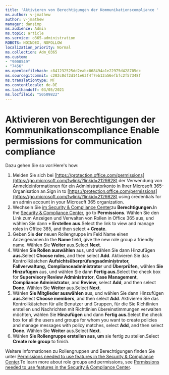 ```yaml
---
title: 'Aktivieren von Berechtigungen der Kommunikationscompliance '
ms.author: v-jmathew
author: v-jmathew
manager: dansimp
ms.audience: Admin
ms.topic: article
ms.service: o365-administration
ROBOTS: NOINDEX, NOFOLLOW
localization_priority: Normal
ms.collection: Adm_O365
ms.custom:
- "9000549"
- "7456"
ms.openlocfilehash: c841232525dd2eabc068494a1e22975d428705dc
ms.sourcegitcommit: c202c0df2d141e63f4f7eb13a56efbfc2f57348f
ms.translationtype: MT
ms.contentlocale: de-DE
ms.lasthandoff: 03/05/2021
ms.locfileid: "50509822"
---
```

# <a name="enable-permissions-for-communication-compliance"></a><span data-ttu-id="44ced-102">Aktivieren von Berechtigungen der Kommunikationscompliance </span><span class="sxs-lookup"><span data-stu-id="44ced-102">Enable permissions for communication compliance</span></span>

<span data-ttu-id="44ced-103">Dazu gehen Sie so vor:</span><span class="sxs-lookup"><span data-stu-id="44ced-103">Here's how:</span></span>

1. <span data-ttu-id="44ced-104">Melden Sie sich bei [https://protection.office.com/permissions](https://go.microsoft.com/fwlink/?linkid=2129828) der Verwendung von Anmeldeinformationen für ein Administratorkonto in Ihrer Microsoft 365-Organisation an.</span><span class="sxs-lookup"><span data-stu-id="44ced-104">Sign in to [https://protection.office.com/permissions](https://go.microsoft.com/fwlink/?linkid=2129828) using credentials for an admin account in your Microsoft 365 organization.</span></span>
2. <span data-ttu-id="44ced-105">Wechseln Sie [im Security & Compliance Center](https://go.microsoft.com/fwlink/?linkid=2101341)zu **Berechtigungen**.</span><span class="sxs-lookup"><span data-stu-id="44ced-105">In the [Security & Compliance Center](https://go.microsoft.com/fwlink/?linkid=2101341), go to **Permissions**.</span></span> <span data-ttu-id="44ced-106">Wählen Sie den Link zum Anzeigen und Verwalten von Rollen in Office 365 aus, und wählen Sie dann **\+ Erstellen aus.**</span><span class="sxs-lookup"><span data-stu-id="44ced-106">Select the link to view and manage roles in Office 365, and then select **\+ Create**.</span></span>
3. <span data-ttu-id="44ced-107">Geben Sie **der** neuen Rollengruppe im Feld Name einen Anzeigenamen.</span><span class="sxs-lookup"><span data-stu-id="44ced-107">In the **Name** field, give the new role group a friendly name.</span></span> <span data-ttu-id="44ced-108">Wählen Sie **Weiter** aus.</span><span class="sxs-lookup"><span data-stu-id="44ced-108">Select **Next**.</span></span>
4. <span data-ttu-id="44ced-109">Wählen **Sie Rollen auswählen** aus, und wählen Sie dann Hinzufügen **aus.**</span><span class="sxs-lookup"><span data-stu-id="44ced-109">Select **Choose roles**, and then select **Add**.</span></span> <span data-ttu-id="44ced-110">Aktivieren Sie das Kontrollkästchen **Aufsichtsüberprüfungsadministrator,** **Fallverwaltung,** **Complianceadministrator** und **Überprüfen,** wählen **Sie Hinzufügen** aus, und wählen Sie dann **Fertig aus.**</span><span class="sxs-lookup"><span data-stu-id="44ced-110">Select the check box for **Supervisory Review Administrator**, **Case Management**, **Compliance Administrator**, and **Review**, select **Add**, and then select **Done**.</span></span> <span data-ttu-id="44ced-111">Wählen Sie **Weiter** aus.</span><span class="sxs-lookup"><span data-stu-id="44ced-111">Select **Next**.</span></span>
5. <span data-ttu-id="44ced-112">Wählen **Sie Mitglieder auswählen** aus, und wählen Sie dann Hinzufügen **aus.**</span><span class="sxs-lookup"><span data-stu-id="44ced-112">Select **Choose members**, and then select **Add**.</span></span> <span data-ttu-id="44ced-113">Aktivieren Sie das Kontrollkästchen für alle Benutzer und Gruppen, für die Sie Richtlinien erstellen und Nachrichten mit Richtlinien übereinstimmungen verwalten möchten, wählen Sie **Hinzufügen** und dann **Fertig aus.**</span><span class="sxs-lookup"><span data-stu-id="44ced-113">Select the check box for all the users and groups for whom you want to create policies and manage messages with policy matches, select **Add**, and then select **Done**.</span></span> <span data-ttu-id="44ced-114">Wählen Sie **Weiter** aus.</span><span class="sxs-lookup"><span data-stu-id="44ced-114">Select **Next**.</span></span>
6. <span data-ttu-id="44ced-115">Wählen **Sie Rollengruppe erstellen aus, um** sie fertig zu stellen.</span><span class="sxs-lookup"><span data-stu-id="44ced-115">Select **Create role group** to finish.</span></span>

<span data-ttu-id="44ced-116">Weitere Informationen zu Rollengruppen und Berechtigungen finden Sie unter [Permissions needed to use features in the Security & Compliance Center](https://go.microsoft.com/fwlink/?linkid=2114184).</span><span class="sxs-lookup"><span data-stu-id="44ced-116">To learn more about role groups and permissions, see [Permissions needed to use features in the Security & Compliance Center](https://go.microsoft.com/fwlink/?linkid=2114184).</span></span>
